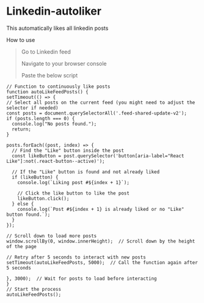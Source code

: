 # Linkedin-autoliker
This automatically likes all linkedin posts 

How to use
> Go to Linkedin feed
> 
>
> Navigate to your browser console
>
> Paste the below script


    // Function to continuously like posts
    function autoLikeFeedPosts() {
    setTimeout(() => {
    // Select all posts on the current feed (you might need to adjust the selector if needed)
    const posts = document.querySelectorAll('.feed-shared-update-v2');
    if (posts.length === 0) {
      console.log("No posts found.");
      return;
    }
    
    posts.forEach((post, index) => {
      // Find the "Like" button inside the post
      const likeButton = post.querySelector('button[aria-label="React Like"]:not(.react-button--active)');
      
      // If the "Like" button is found and not already liked
      if (likeButton) {
        console.log(`Liking post #${index + 1}`);

        // Click the like button to like the post
        likeButton.click();
      } else {
        console.log(`Post #${index + 1} is already liked or no "Like" button found.`);
      }
    });

    // Scroll down to load more posts
    window.scrollBy(0, window.innerHeight);  // Scroll down by the height of the page

    // Retry after 5 seconds to interact with new posts
    setTimeout(autoLikeFeedPosts, 5000);  // Call the function again after 5 seconds
    
    }, 3000);  // Wait for posts to load before interacting
    }
    // Start the process
    autoLikeFeedPosts();

